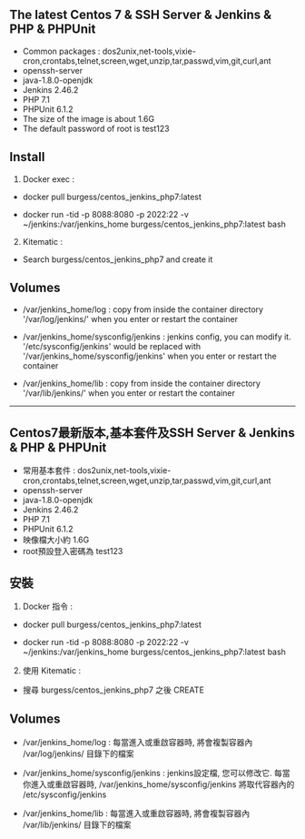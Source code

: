 ## The latest Centos 7 & SSH Server & Jenkins & PHP & PHPUnit

* Common packages : dos2unix,net-tools,vixie-cron,crontabs,telnet,screen,wget,unzip,tar,passwd,vim,git,curl,ant
* openssh-server
* java-1.8.0-openjdk
* Jenkins 2.46.2
* PHP 7.1
* PHPUnit 6.1.2
* The size of the image is about 1.6G
* The default password of root is test123


## Install

1. Docker exec :

* docker pull burgess/centos_jenkins_php7:latest

* docker run -tid -p 8088:8080 -p 2022:22 -v ~/jenkins:/var/jenkins_home burgess/centos_jenkins_php7:latest bash


2. Kitematic :

* Search burgess/centos_jenkins_php7 and create it


## Volumes

* /var/jenkins_home/log : copy from inside the container directory '/var/log/jenkins/' when you enter or restart the container

* /var/jenkins_home/sysconfig/jenkins : jenkins config, you can modify it. '/etc/sysconfig/jenkins' would be replaced with '/var/jenkins_home/sysconfig/jenkins' when you enter or restart the container

* /var/jenkins_home/lib : copy from inside the container directory '/var/lib/jenkins/' when you enter or restart the container


---


## Centos7最新版本,基本套件及SSH Server & Jenkins & PHP & PHPUnit

* 常用基本套件 : dos2unix,net-tools,vixie-cron,crontabs,telnet,screen,wget,unzip,tar,passwd,vim,git,curl,ant
* openssh-server
* java-1.8.0-openjdk
* Jenkins 2.46.2
* PHP 7.1
* PHPUnit 6.1.2
* 映像檔大小約 1.6G
* root預設登入密碼為 test123


## 安裝

1. Docker 指令 :

* docker pull burgess/centos_jenkins_php7:latest

* docker run -tid -p 8088:8080 -p 2022:22 -v ~/jenkins:/var/jenkins_home burgess/centos_jenkins_php7:latest bash


2. 使用 Kitematic :

* 搜尋 burgess/centos_jenkins_php7 之後 CREATE


## Volumes

* /var/jenkins_home/log : 每當進入或重啟容器時, 將會複製容器內 /var/log/jenkins/ 目錄下的檔案

* /var/jenkins_home/sysconfig/jenkins : jenkins設定檔, 您可以修改它. 每當你進入或重啟容器時, /var/jenkins_home/sysconfig/jenkins 將取代容器內的 /etc/sysconfig/jenkins

* /var/jenkins_home/lib : 每當進入或重啟容器時, 將會複製容器內 /var/lib/jenkins/ 目錄下的檔案



